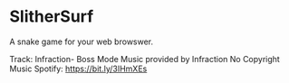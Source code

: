 # SlitherSurf

A snake game for your web browswer.

Track: Infraction- Boss Mode
Music provided by Infraction No Copyright Music
Spotify: https://bit.ly/3IHmXEs
